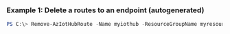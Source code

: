 ### Example 1: Delete a routes to an endpoint (autogenerated)
```powershell
PS C:\> Remove-AzIotHubRoute -Name myiothub -ResourceGroupName myresourcegroup -RouteName R1
```

